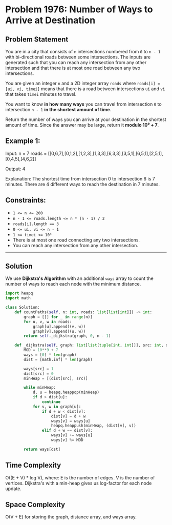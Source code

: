 # Problem 1976: Number of Ways to Arrive at Destination

## Problem Statement

You are in a city that consists of `n` intersections numbered from `0` to `n - 1` with bi-directional roads between some intersections. The inputs are generated such that you can reach any intersection from any other intersection and that there is at most one road between any two intersections.

You are given an integer `n` and a 2D integer array `roads` where `roads[i] = [ui, vi, timei]` means that there is a road between intersections `ui` and `vi` that takes `timei` minutes to travel. 

You want to know **in how many ways** you can travel from intersection `0` to intersection `n - 1` **in the shortest amount of time**.

Return the number of ways you can arrive at your destination in the shortest amount of time. Since the answer may be large, return it **modulo 10⁹ + 7**.

## Example 1:
Input: n = 7 roads = [[0,6,7],[0,1,2],[1,2,3],[1,3,3],[6,3,3],[3,5,1],[6,5,1],[2,5,1],[0,4,5],[4,6,2]]

Output: 4

Explanation: The shortest time from intersection 0 to intersection 6 is 7 minutes. There are 4 different ways to reach the destination in 7 minutes.


## Constraints:
- `1 <= n <= 200`
- `n - 1 <= roads.length <= n * (n - 1) / 2`
- `roads[i].length == 3`
- `0 <= ui, vi <= n - 1`
- `1 <= timei <= 10⁹`
- There is at most one road connecting any two intersections.
- You can reach any intersection from any other intersection.

---

## Solution

We use **Dijkstra's Algorithm** with an additional `ways` array to count the number of ways to reach each node with the minimum distance.

```python
import heapq
import math

class Solution:
    def countPaths(self, n: int, roads: list[list[int]]) -> int:
        graph = [[] for _ in range(n)]
        for u, v, w in roads:
            graph[u].append((v, w))
            graph[v].append((u, w))
        return self._dijkstra(graph, 0, n - 1)

    def _dijkstra(self, graph: list[list[tuple[int, int]]], src: int, dst: int) -> int:
        MOD = 10**9 + 7
        ways = [0] * len(graph)
        dist = [math.inf] * len(graph)

        ways[src] = 1
        dist[src] = 0
        minHeap = [(dist[src], src)]

        while minHeap:
            d, u = heapq.heappop(minHeap)
            if d > dist[u]:
                continue
            for v, w in graph[u]:
                if d + w < dist[v]:
                    dist[v] = d + w
                    ways[v] = ways[u]
                    heapq.heappush(minHeap, (dist[v], v))
                elif d + w == dist[v]:
                    ways[v] += ways[u]
                    ways[v] %= MOD

        return ways[dst]
```

<h2>Time Complexity</h2>

O((E + V) * log V), where:
E is the number of edges.
V is the number of vertices.
Dijkstra's with a min-heap gives us log-factor for each node update.

<h2>Space Complexity</h2>

O(V + E) for storing the graph, distance array, and ways array.

